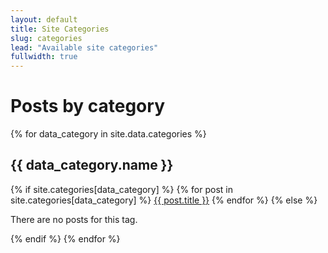 ```yaml
---
layout: default
title: Site Categories
slug: categories
lead: "Available site categories"
fullwidth: true
---
```



<h1>Posts by category</h1>

{% for data_category in site.data.categories %}
<h2>{{ data_category.name }}</h2>
{% if site.categories[data_category] %}
    {% for post in site.categories[data_category] %}
        <a href="{{ post.url }}/">{{ post.title }}</a>
    {% endfor %}
{% else %}
    <p>There are no posts for this tag.</p>
{% endif %}
{% endfor %}

